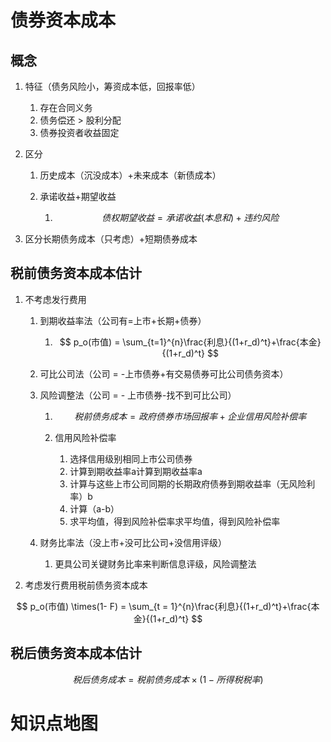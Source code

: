 # 债券资本成本

## 概念

1. 特征（债务风险小，筹资成本低，回报率低）

   1. 存在合同义务
   2. 债务偿还 > 股利分配
   3. 债券投资者收益固定

2. 区分

   1. 历史成本（沉没成本）+未来成本（新债成本）

   2. 承诺收益+期望收益

      1. $$
         债权期望收益 = 承诺收益(本息和) + 违约风险
         $$

3. 区分长期债务成本（只考虑）+短期债券成本

## 税前债务资本成本估计

1. 不考虑发行费用

   1. 到期收益率法（公司有=上市+长期+债券）

      1. $$
         p_o(市值) = \sum_{t=1}^{n}\frac{利息}{(1+r_d)^t}+\frac{本金}{(1+r_d)^t}
         $$

   2. 可比公司法（公司 = -上市债券+有交易债券可比公司债务资本）

   3. 风险调整法（公司 = - 上市债券-找不到可比公司）

      1. $$
         税前债务成本 = 政府债券市场回报率 + 企业信用风险补偿率
         $$

      2. 信用风险补偿率

         1. 选择信用级别相同上市公司债券
         2. 计算到期收益率a计算到期收益率a
         3. 计算与这些上市公司同期的长期政府债券到期收益率（无风险利率）b
         4. 计算（a-b）
         5. 求平均值，得到风险补偿率求平均值，得到风险补偿率

   4. 财务比率法（没上市+没可比公司+没信用评级）

      1. 更具公司关键财务比率来判断信息评级，风险调整法

2. 考虑发行费用税前债务资本成本

$$
p_o(市值) \times(1- F) = \sum_{t = 1}^{n}\frac{利息}{(1+r_d)^t}+\frac{本金}{(1+r_d)^t}
$$

## 税后债务资本成本估计

$$
税后债务成本 = 税前债务成本\times (1-所得税税率)
$$

# 知识点地图

